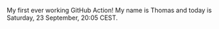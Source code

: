 My first ever working GitHub Action!
My name is Thomas and today is Saturday, 23 September, 20:05 CEST. 
